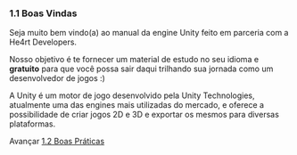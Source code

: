 ### 1.1 Boas Vindas

Seja muito bem vindo(a) ao manual da engine Unity feito em parceria com a He4rt Developers.

Nosso objetivo é te fornecer um material de estudo no seu idioma e **gratuito** para que você possa sair daqui trilhando sua jornada como um desenvolvedor de jogos :)

A Unity é um motor de jogo desenvolvido pela Unity Technologies, atualmente uma das engines mais utilizadas do mercado, e oferece a possibilidade de criar jogos 2D e 3D e exportar os mesmos para diversas plataformas.


Avançar [1.2 Boas Práticas](./2_wayto.md)
